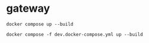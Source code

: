 # gateway



```
docker compose up --build
```




```
docker compose -f dev.docker-compose.yml up --build
```